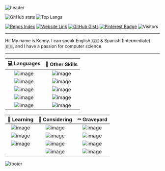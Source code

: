 ![header](https://capsule-render.vercel.app/api?type=soft&color=timeGradient&height=90&section=header&text=Hi,%20I'm%20Kenny!&fontSize=60&animation=fadeIn)


<!-- # Hi, I'm Kenny! <img src="https://raw.githubusercontent.com/MartinHeinz/MartinHeinz/master/wave.gif" width="30px">
### I'm 15, and am doing my GCSEs :crossed_fingers:
---------- -->

![GitHub stats](https://github-readme-stats.vercel.app/api?username=KennyOliver&show_icons=true&hide_border=true&theme=radical)
![Top Langs](https://github-readme-stats.vercel.app/api/top-langs/?username=KennyOliver&hide_border=true&theme=radical&layout=compact&langs_count=8)

<!-- ![Visitors](https://visitor-badge.glitch.me/badge?page_id=KennyOliver.KennyOliver) -->
[![Repos Index](https://img.shields.io/badge/Repos%20Index-252525?style=for-the-badge&logo=gitbook&logoColor=white&link=https://github.com/KennyOliver/repos-index)](https://github.com/KennyOliver/repos-index)
[![Website Link](https://img.shields.io/badge/Website-252525?style=for-the-badge&logo=safari&logoColor=white&link=https://kennyoliver.github.io)](https://kennyoliver.github.io)
[![GitHub Gists](https://img.shields.io/badge/GitHub%20Gists-252525?style=for-the-badge&logo=codeigniter&logoColor=white&link=https://kennyoliver.github.io)](https://gist.github.com/KennyOliver)
[![Pinterest Badge](https://img.shields.io/badge/@KennyTheOlive-BD081C?style=for-the-badge&logo=pinterest&logoColor=white&link=https://www.pinterest.com/KennyTheOlive)](https://www.pinterest.com/KennyTheOlive)
![Visitors](https://komarev.com/ghpvc/?username=KennyOliver&style=flat-square&color=brightgreen)
<!-- ![Visitors](https://visitor-badge.laobi.icu/badge?page_id=KennyOliver.KennyOliver) -->
<!-- [![Github](https://img.shields.io/github/followers/KennyOliver?label=Follow&style=for-the-badge)](https://github.com/KennyOliver) -->

---

Hi! My name is Kenny. I can speak English :uk: & Spanish (Intermediate) :es:, and I have a passion for computer science.

---

| :computer: Languages | :thinking: Other Skills |
| :------------------: | :---------------------: |
| ![image](https://img.shields.io/badge/Python-3776AB?style=for-the-badge&logo=python&logoColor=white) | ![image](https://img.shields.io/badge/Markdown-000000?style=for-the-badge&logo=markdown&logoColor=white) |
| ![image](https://img.shields.io/badge/HTML5-E34F26?style=for-the-badge&logo=html5&logoColor=white) | ![image](https://img.shields.io/badge/micro:bit-00ED00?style=for-the-badge&logo=micro:bit&logoColor=white) |
| ![image](https://img.shields.io/badge/CSS3-1572B6?style=for-the-badge&logo=css3&logoColor=white) | ![image](https://img.shields.io/badge/Scratch-FFA500?style=for-the-badge&logo=scratch&logoColor=white) |
| ![image](https://img.shields.io/badge/Ruby-CC342D?style=for-the-badge&logo=ruby&logoColor=white) | ![image](https://img.shields.io/badge/Tynker-DD0000?style=for-the-badge&logo=none&logoColor=white) |
| ![image](https://img.shields.io/badge/MySQL-00000F?style=for-the-badge&logo=mysql&logoColor=white) | ![image](https://img.shields.io/badge/MS%20Office-D83B01?style=for-the-badge&logo=microsoft-office&logoColor=white) |

| :seedling: Learning | :thought_balloon: Considering | :coffin: Graveyard |
| :-----------------: | :---------------------------: | :----------------: |
| ![image](https://img.shields.io/badge/JavaScript-F7DF1E?style=for-the-badge&logo=javascript&logoColor=black) | ![image](https://img.shields.io/badge/Java-ED8B00?style=for-the-badge&logo=java&logoColor=white) | ![image](https://img.shields.io/badge/Kotlin-0095D5?&style=for-the-badge&logo=kotlin&logoColor=white) |
| ![image](https://img.shields.io/badge/C++-00599C?style=for-the-badge&logo=c%2B%2B&logoColor=white) | ![image](https://img.shields.io/badge/Docker-2496ED?style=for-the-badge&logo=docker&logoColor=white) | ![image](https://img.shields.io/badge/PHP-777BB4?style=for-the-badge&logo=php&logoColor=white) |
| ![image](https://img.shields.io/badge/Swift-FA7343?style=for-the-badge&logo=swift&logoColor=white) | ![image](https://img.shields.io/badge/Dart-0175C2?style=for-the-badge&logo=dart&logoColor=white) | ![image](https://img.shields.io/badge/C-A8B9CC?style=for-the-badge&logo=c&logoColor=black) |
|  | ![image](https://img.shields.io/badge/Flutter-02569B?style=for-the-badge&logo=flutter&logoColor=white) | ![image](https://img.shields.io/badge/jQuery-0769AD?style=for-the-badge&logo=jquery&logoColor=white) |

<!-- --- -->

<!-- ```python
# ABOUT ME
favorites = {
  programming_lang: "Python",
  markup_lang: "CSS",
  app_lang: "Swift",
  c_lang: "C++",
  color: "red",
  food: "fruit",
  instrument: "violin"
}
machine = "iPad Pro 2020"
OS = "iPadOS"
IDE = "Atom + repl.it"
``` -->


![footer](https://capsule-render.vercel.app/api?type=soft&color=timeGradient&height=90&section=footer)
